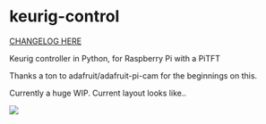 keurig-control
==============

[CHANGELOG HERE](CHANGELOG.md)

Keurig controller in Python, for Raspberry Pi with a PiTFT

Thanks a ton to adafruit/adafruit-pi-cam for the beginnings on this.


Currently a huge WIP. Current layout looks like..

![](http://www.slowbro.org/keurig-main.jpg)
